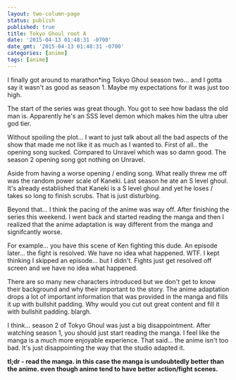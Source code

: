 ```yaml
---
layout: two-column-page
status: publish
published: true
title: Tokyo Ghoul root A
date: '2015-04-13 01:48:31 -0700'
date_gmt: '2015-04-13 01:48:31 -0700'
categories: [anime]
tags: [anime]
---
```

<p>I finally got around to marathon*ing Tokyo Ghoul season two... and I gotta say it wasn't as good as season 1. Maybe my expectations for it was just too high.</p>
<p>The start of the series was great though. You got to see how badass the old man is. Apparently he's an SSS level demon which makes him the ultra uber god tier.</p>
<p>Without spoiling the plot... I want to just talk about all the bad aspects of the show that made me not like it as much as I wanted to. First of all.. the opening song sucked. Compared to Unravel which was so damn good. The season 2 opening song got nothing on Unravel.</p>
<p>Aside from having a worse opening &#47; ending song. What really threw me off was the random power scale of Kaneki. Last season he ate an S level ghoul. It's already established that Kaneki is a S level ghoul and yet he loses &#47; takes so long to finish scrubs. That is just disturbing.</p>
<p>Beyond that... I think the pacing of the anime was way off. After finishing the series this weekend. I went back and started reading the manga and then I realized that the anime adaptation is way different from the manga and signifcantly worse.</p>
<p>For example... you have this scene of Ken fighting this dude. An episode later... the fight is resolved. We have no idea what happened. WTF. I kept thinking I skipped an episode... but I didn't. Fights just get resolved off screen and we have no idea what happened.</p>
<p>There are so many new characters introduced but we don't get to know their background and why their important to the story. The anime adaptation drops a lot of important information that was provided in the manga and fills it up with bullshit padding. Why would you cut out great content and fill it with bullshit padding. blargh.</p>
<p>I think... season 2 of Tokyo Ghoul was just a big disappointment. After watching season 1, you should just start reading the manga. I feel like the manga is a much more enjoyable experience. That said... the anime isn't too bad. It's just disappointing the way that the studio adapted it.</p>
<p><strong>tl;dr - read the manga. in this case the manga is undoubtedly better than the anime. even though anime tend to have better action&#47;fight scenes.</strong></p>
